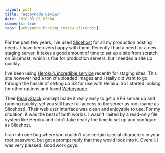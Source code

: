 ```yaml
---
layout: post
title: "Webbynode Review"
date: 2010-03-01 03:04
comments: true
tags: [webbynode hosting review slicehost]
---
```

For the past few years, I've used [Slicehost](http://www.slicehost.com) for all my production hosting needs. I have been very happy with them. Recently I had a need for a new staging server. It takes a good amount of time to set up a site from scratch on Slicehost, which is fine for production servers, but I needed a site up quickly.

I've been using [Heroku's incredible service](http://heroku.com) recently for staging sites. This site however had a ton of uploaded images and I really did want to go through the hassle of setting up S3 for use with Heroku. So I started looking for other options and found [Webbynode](http://webbynode.com).

Their [ReadyStack](http://webbynode.com/features) concept made it really easy to get a VPS server up and running quickly, yet you still have full access to the server as root (same as Slicehost). Their web user interface was clean and enjoyable to use. For my situation, it was the best of both worlds. I wasn't limited by a read-only file system like Heroku and didn't take nearly the time to set up and configure as Slicehost.

I ran into one bug where you couldn't use certain special characters in your root password, but got a prompt reply that they would look into it. Overall, I was very pleased. Good work guys.